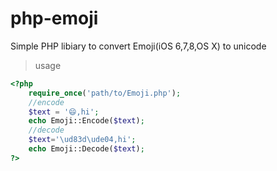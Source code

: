 php-emoji
=========

Simple PHP libiary to convert Emoji(iOS 6,7,8,OS X) to unicode

>usage

``` php
<?php
    require_once('path/to/Emoji.php');
    //encode
    $text = '😄,hi';
    echo Emoji::Encode($text);
    //decode
    $text='\ud83d\ude04,hi';
    echo Emoji::Decode($text);
?>
```
